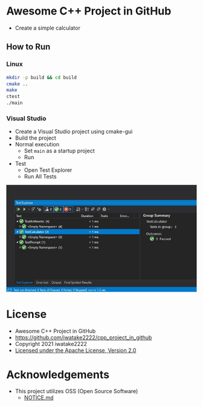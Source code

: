 # Awesome C++ Project in GitHub
- Create a simple calculator

## How to Run
### Linux
```sh
mkdir -p build && cd build
cmake ..
make
ctest
./main
```

### Visual Studio
- Create a Visual Studio project using cmake-gui
- Build the project
- Normal execution
    - Set `main` as a startup project
    - Run
- Test
    - Open Test Explorer
    - Run All Tests

![](00_doc/test_in_vs.jpg)

# License
- Awesome C++ Project in GitHub
- https://github.com/iwatake2222/cpp_project_in_github
- Copyright 2021 iwatake2222
- [Licensed under the Apache License, Version 2.0](LICENSE)

# Acknowledgements
- This project utilizes OSS (Open Source Software)
    - [NOTICE.md](NOTICE.md)

